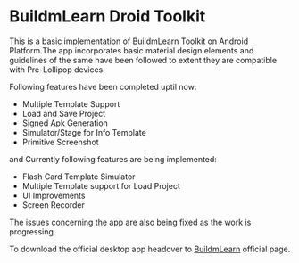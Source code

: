 # BuildmLearn Droid Toolkit
This is a basic implementation of BuildmLearn Toolkit on Android Platform.The app incorporates basic material design elements
and guidelines of the same have been followed to extent they are compatible with Pre-Lollipop devices.

Following features have been completed uptil now:
<ul>
    <li>Multiple Template Support</li>
    <li>Load and Save Project</li>
    <li>Signed Apk Generation</li>
    <li>Simulator/Stage for Info Template</li>
    <li>Primitive Screenshot</li>
</ul>
and
Currently following features are being implemented:
<ul>
    <li>Flash Card Template Simulator</li>
    <li>Multiple Template support for Load Project</li>
    <li>UI Improvements</li>
    <li>Screen Recorder</li>
</ul>

The issues concerning the app are also being fixed as the work is progressing.

To download the official desktop app headover to [BuildmLearn](http://buildmlearn.org/) official page.
